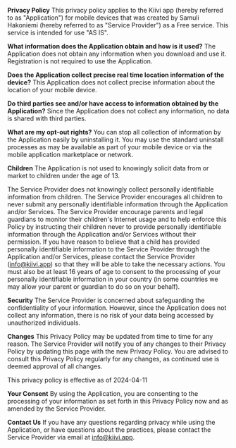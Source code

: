 **Privacy Policy**
This privacy policy applies to the Kiivi app (hereby referred to as "Application") for mobile devices that was created by Samuli Hakoniemi (hereby referred to as "Service Provider") as a Free service. This service is intended for use "AS IS".

**What information does the Application obtain and how is it used?**
The Application does not obtain any information when you download and use it. Registration is not required to use the Application.

**Does the Application collect precise real time location information of the device?**
This Application does not collect precise information about the location of your mobile device.

**Do third parties see and/or have access to information obtained by the Application?**
Since the Application does not collect any information, no data is shared with third parties.

**What are my opt-out rights?**
You can stop all collection of information by the Application easily by uninstalling it. You may use the standard uninstall processes as may be available as part of your mobile device or via the mobile application marketplace or network.

**Children**
The Application is not used to knowingly solicit data from or market to children under the age of 13.

The Service Provider does not knowingly collect personally identifiable information from children. The Service Provider encourages all children to never submit any personally identifiable information through the Application and/or Services. The Service Provider encourage parents and legal guardians to monitor their children's Internet usage and to help enforce this Policy by instructing their children never to provide personally identifiable information through the Application and/or Services without their permission. If you have reason to believe that a child has provided personally identifiable information to the Service Provider through the Application and/or Services, please contact the Service Provider (info@kiivi.app) so that they will be able to take the necessary actions. You must also be at least 16 years of age to consent to the processing of your personally identifiable information in your country (in some countries we may allow your parent or guardian to do so on your behalf).

**Security**
The Service Provider is concerned about safeguarding the confidentiality of your information. However, since the Application does not collect any information, there is no risk of your data being accessed by unauthorized individuals.

**Changes**
This Privacy Policy may be updated from time to time for any reason. The Service Provider will notify you of any changes to their Privacy Policy by updating this page with the new Privacy Policy. You are advised to consult this Privacy Policy regularly for any changes, as continued use is deemed approval of all changes.

This privacy policy is effective as of 2024-04-11

**Your Consent**
By using the Application, you are consenting to the processing of your information as set forth in this Privacy Policy now and as amended by the Service Provider.

**Contact Us**
If you have any questions regarding privacy while using the Application, or have questions about the practices, please contact the Service Provider via email at info@kiivi.app.